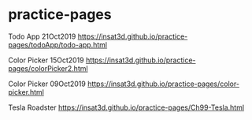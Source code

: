 # practice-pages

Todo App 21Oct2019
https://insat3d.github.io/practice-pages/todoApp/todo-app.html

Color Picker 15Oct2019
https://insat3d.github.io/practice-pages/colorPicker2.html

Color Picker 09Oct2019
https://insat3d.github.io/practice-pages/color-picker.html

Tesla Roadster 
https://insat3d.github.io/practice-pages/Ch99-Tesla.html



